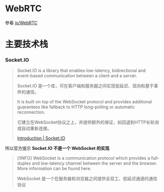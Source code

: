 # WebRTC

参看 [js/WebRTC](../js/WebRtc)

# 主要技术栈

### Socket.IO

> Socket.IO is a library that enables low-latency, bidirectional and event-based communication between a client and a server.
>
> Socket.IO 是一个库，可在客户端和服务器之间实现低延迟、双向和基于事件的通信。
> 
> It is built on top of the WebSocket protocol and provides additional guarantees like fallback to HTTP long-polling or automatic reconnection.
>
> 它建立在WebSocket协议之上，并提供额外的保证，如回退到HTTP长轮询或自动重新连接。
>
> [Introduction | Socket.IO](https://socket.io/docs/v4/)

所以官方提示 **Socket.IO 不是一个 WebSocket 的实现**

> [!INFO]
> WebSocket is a communication protocol which provides a full-duplex and low-latency channel between the server and the browser. More information can be found here.
>
> WebSocket 是一个在服务器和浏览器之间提供全双工、低延迟通道的通信协议